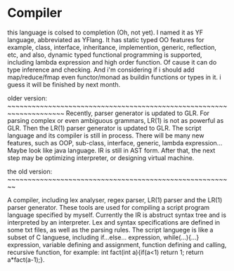 
# Compiler
this language is colsed to completion (Oh, not yet). I named it as YF language, abbreviated as YFlang. It has static typed OO features  for example, class, interface, inheritance, implemention, generic, reflection, etc, and also, dynamic typed functional programming is supported, including lambda expression and high order function. Of cause it can do type inference and checking. And i'm considering if i should add map/reduce/fmap even functor/monad as buildin functions or types in it. i guess it will be finished by next month. 

older version: ~~~~~~~~~~~~~~~~~~~~~~~~~~~~~~~~~~~~~~~~~~~~~~~~~~~~~~~~~~~~~~~~~~~~
  Recently, parser generator is updated to GLR. For parsing complex or even ambiguous grammars, LR(1) is not as powerful as GLR. Then the LR(1) parser generator is updated to GLR. The script language and its compiler is still in process. There will be many new features, such as OOP, sub-class, interface, generic, lambda expression... Maybe look like java language. IR is still in AST form. After that, the next step may be optimizing interpreter, or designing virtual machine.
  
  the old version:  ~~~~~~~~~~~~~~~~~~~~~~~~~~~~~~~~~~~~~~~~~~~~~~~~~~~~~~~~
  
  A compiler, including lex analyser, regex parser, LR(1) parser and the LR(1) parser generator. These tools are used for compiling a script program language specified by myself. Currently the IR is abstruct syntax tree and is interpreted by an interpreter. Lex and syntax specifications are defined in some txt files, as well as the parsing rules. The script languege is like a subset of C languese, including if...else... expression, while(...){...} expression, variable defining and assignment, function defining and calling, recursive function, for example: int fact(int a){if(a<1) return 1; return a*fact(a-1);}.
